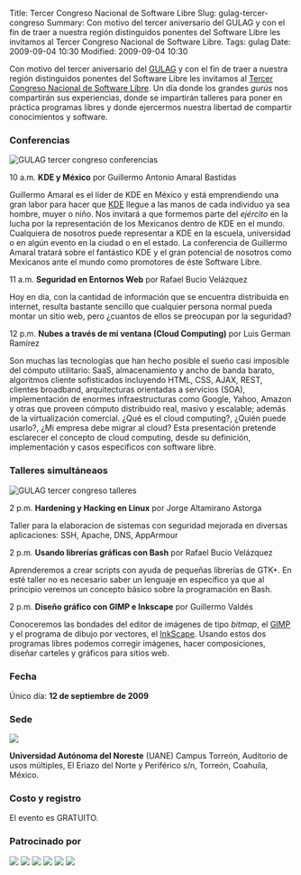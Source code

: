 Title: Tercer Congreso Nacional de Software Libre
Slug: gulag-tercer-congreso
Summary: Con motivo del tercer aniversario del GULAG y con el fin de traer a nuestra región distinguidos ponentes del Software Libre les invitamos al Tercer Congreso Nacional de Software Libre.
Tags: gulag
Date: 2009-09-04 10:30
Modified: 2009-09-04 10:30


Con motivo del tercer aniversario del [GULAG](http://www.gulag.org.mx/) y con el fin de traer a nuestra región distinguidos ponentes del Software Libre les invitamos al [Tercer Congreso Nacional de Software Libre](http://congreso.gulag.org.mx/). Un día donde los grandes _gurús_ nos compartirán sus experiencias, donde se impartirán talleres para poner en práctica programas libres y donde ejercermos nuestra libertad de compartir conocimientos y software.

### Conferencias

<img src="conferencias.png" alt="GULAG tercer congreso conferencias">

10 a.m. **KDE y México** por Guillermo Antonio Amaral Bastidas

Guillermo Amaral es el líder de KDE en México y está emprendiendo una gran labor para hacer que [KDE](http://www.kde.org/) llegue a las manos de cada individuo ya sea hombre, muyer o niño. Nos invitará a que formemos parte del _ejército_ en la lucha por la representación de los Mexicanos dentro de KDE en el mundo. Cualquiera de nosotros puede representar a KDE en la escuela, universidad o en algún evento en la ciudad o en el estado. La conferencia de Guillermo Amaral tratará sobre el fantástico KDE y el gran potencial de nosotros como Mexicanos ante el mundo como promotores de éste Software Libre.

11 a.m. **Seguridad en Entornos Web** por Rafael Bucio Velázquez

Hoy en dia, con la cantidad de información que se encuentra distribuida en internet, resulta bastante sencillo que cualquier persona normal pueda montar un sitio web, pero ¿cuantos de ellos se preocupan por la seguridad?

12 p.m. **Nubes a través de mi ventana (Cloud Computing)** por Luis German Ramírez

Son muchas las tecnologías que han hecho posible el sueño casi imposible del cómputo utilitario: SaaS, almacenamiento y ancho de banda barato, algoritmos cliente sofisticados incluyendo HTML, CSS, AJAX, REST, clientes broadband, arquitecturas orientadas a servicios (SOA), implementación de enormes infraestructuras como Google, Yahoo, Amazon y otras que proveen cómputo distribuido real, masivo y escalable; además de la virtualización comercial. ¿Qué es el cloud computing?, ¿Quién puede usarlo?, ¿Mi empresa debe migrar al cloud? Esta presentación pretende esclarecer el concepto de cloud computing, desde su definición, implementación y casos especificos con software libre.

### Talleres simultáneaos

<img src="talleres.png" alt="GULAG tercer congreso talleres">

2 p.m. **Hardening y Hacking en Linux** por Jorge Altamirano Astorga

Taller para la elaboracion de sistemas con seguridad mejorada en diversas aplicaciones: SSH, Apache, DNS, AppArmour

2 p.m. **Usando librerías gráficas con Bash** por Rafael Bucio Velázquez

Aprenderemos a crear scripts con ayuda de pequeñas librerías de GTK+. En esté taller no es necesario saber un lenguaje en específico ya que al principio veremos un concepto básico sobre la programación en Bash.

2 p.m. **Diseño gráfico con GIMP e Inkscape** por Guillermo Valdés

Conoceremos las bondades del editor de imágenes de tipo _bitmap_, el [GIMP](http://www.gimp.org/) y el programa de dibujo por vectores, el [InkScape](http://www.inkscape.org/). Usando estos dos programas libres podemos corregir imágenes, hacer composiciones, diseñar carteles y gráficos para sitios web.

### Fecha

Único día: **12 de septiembre de 2009**

### Sede

<a href="http://www.uane.edu.mx/"><img src="uane.png"></a>

**Universidad Autónoma del Noreste** (UANE) Campus Torreón, Auditorio de usos múltiples, El Eriazo del Norte y Periférico s/n, Torreón, Coahuila, México.

### Costo y registro

El evento es GRATUITO.

### Patrocinado por

<a href="http://www.ual.mx/"><img src="ual.png"></a>
<a href="http://www.utt.edu.mx/"><img src="utt.png"></a>
<a href="http://www.microsip.com/"><img src="microsip.png"></a>
<a href="http://www.innovatic.org.mx/"><img src="innovatic.png"></a>
<a href="http://www.niit-laguna.com/"><img src="niit.png"></a>
<a href="http://www.nemosintesis.com.mx/"><img src="nemosintesis.png"></a>
